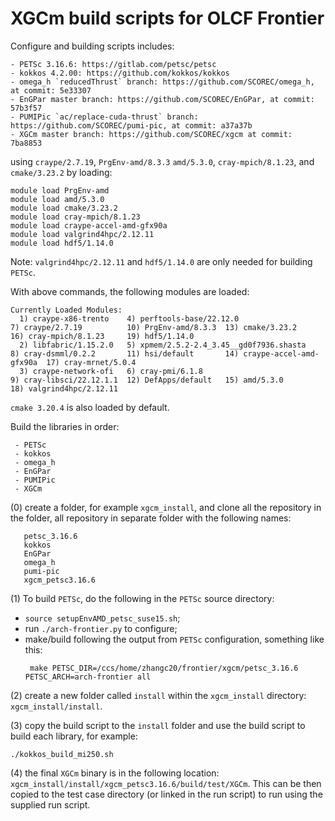 # XGCm build scripts for OLCF Frontier

Configure and building scripts includes:
```
- PETSc 3.16.6: https://gitlab.com/petsc/petsc
- kokkos 4.2.00: https://github.com/kokkos/kokkos
- omega_h `reducedThrust` branch: https://github.com/SCOREC/omega_h, at commit: 5e33307
- EnGPar master branch: https://github.com/SCOREC/EnGPar, at commit: 57b3f57
- PUMIPic `ac/replace-cuda-thrust` branch: https://github.com/SCOREC/pumi-pic, at commit: a37a37b
- XGCm master branch: https://github.com/SCOREC/xgcm at commit: 7ba8853
```
using `craype/2.7.19`, `PrgEnv-amd/8.3.3` `amd/5.3.0`, `cray-mpich/8.1.23`, and `cmake/3.23.2` by loading:
```
module load PrgEnv-amd
module load amd/5.3.0
module load cmake/3.23.2
module load cray-mpich/8.1.23
module load craype-accel-amd-gfx90a
module load valgrind4hpc/2.12.11
module load hdf5/1.14.0
```
Note: `valgrind4hpc/2.12.11` and `hdf5/1.14.0` are only needed for building `PETSc`.

With above commands, the following modules are loaded:
```
Currently Loaded Modules:
  1) craype-x86-trento    4) perftools-base/22.12.0                  7) craype/2.7.19          10) PrgEnv-amd/8.3.3  13) cmake/3.23.2             16) cray-mpich/8.1.23     19) hdf5/1.14.0
  2) libfabric/1.15.2.0   5) xpmem/2.5.2-2.4_3.45__gd0f7936.shasta   8) cray-dsmml/0.2.2       11) hsi/default       14) craype-accel-amd-gfx90a  17) cray-mrnet/5.0.4
  3) craype-network-ofi   6) cray-pmi/6.1.8                          9) cray-libsci/22.12.1.1  12) DefApps/default   15) amd/5.3.0                18) valgrind4hpc/2.12.11
```
`cmake 3.20.4` is also loaded by default.

Build the libraries in order:
```
 - PETSc
 - kokkos
 - omega_h
 - EnGPar
 - PUMIPic
 - XGCm
```

(0) create a folder, for example `xgcm_install`, and clone all the repository in the folder, all repository in separate folder with the following names:
```
   petsc_3.16.6
   kokkos
   EnGPar
   omega_h
   pumi-pic
   xgcm_petsc3.16.6
```

(1) To build `PETSc`, do the following in the `PETSc` source directory:
- `source setupEnvAMD_petsc_suse15.sh`;
- run `./arch-frontier.py` to configure;
- make/build following the output from `PETSc` configuration, something like this:
  ```
   make PETSC_DIR=/ccs/home/zhangc20/frontier/xgcm/petsc_3.16.6 PETSC_ARCH=arch-frontier all
  ```

(2) create a new folder called `install` within the `xgcm_install` directory: `xgcm_install/install`.

(3) copy the build script to the `install` folder and use the build script to build each library, for example:
```
./kokkos_build_mi250.sh
```

(4) the final `XGCm` binary is in the following location: `xgcm_install/install/xgcm_petsc3.16.6/build/test/XGCm`.
This can be then copied to the test case directory (or linked in the run script) to run using the supplied run script.
